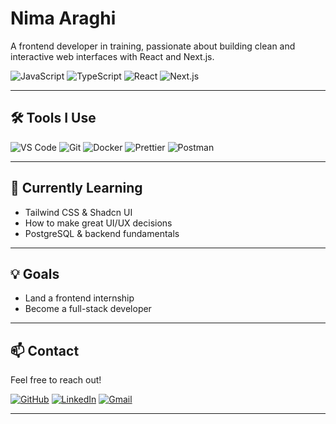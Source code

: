 # Nima Araghi

<p>
  A frontend developer in training, passionate about building clean and interactive web interfaces with React and Next.js.
</p>

<div>
  <img alt="JavaScript" src="https://img.shields.io/badge/JavaScript-F7DF1E?style=for-the-badge&logo=javascript&logoColor=black"/>
  <img alt="TypeScript" src="https://img.shields.io/badge/TypeScript-3178C6?style=for-the-badge&logo=typescript&logoColor=white"/>
  <img alt="React" src="https://img.shields.io/badge/React-20232A?style=for-the-badge&logo=react&logoColor=61DAFB"/>
  <img alt="Next.js" src="https://img.shields.io/badge/Next.js-000000?style=for-the-badge&logo=nextdotjs&logoColor=white"/>
</div>

---

## 🛠 Tools I Use

<div>
  <img alt="VS Code" src="https://img.shields.io/badge/VS%20Code-0078D4?style=for-the-badge&logo=visual%20studio%20code&logoColor=white"/>
  <img alt="Git" src="https://img.shields.io/badge/Git-F05032?style=for-the-badge&logo=git&logoColor=white"/>
  <img alt="Docker" src="https://img.shields.io/badge/Docker-2CA5E0?style=for-the-badge&logo=docker&logoColor=white"/>
  <img alt="Prettier" src="https://img.shields.io/badge/Prettier-1A2C34?style=for-the-badge&logo=prettier&logoColor=F7BA3E"/>
  <img alt="Postman" src="https://img.shields.io/badge/Postman-FF6C37?style=for-the-badge&logo=postman&logoColor=white"/>
</div>

---

## 🌱 Currently Learning
- Tailwind CSS & Shadcn UI
- How to make great UI/UX decisions
- PostgreSQL & backend fundamentals

---

## 💡 Goals
- Land a frontend internship
- Become a full-stack developer

---

## 📫 Contact

Feel free to reach out!

<div>
  <a href="https://github.com/NimaAraghi"><img alt="GitHub" src="https://img.shields.io/badge/GitHub-181717?style=for-the-badge&logo=github&logoColor=white"/></a>
  <a href="https://www.linkedin.com/in/nima-araghi"><img alt="LinkedIn" src="https://img.shields.io/badge/LinkedIn-0077B5?style=for-the-badge&logo=linkedin&logoColor=white"/></a>
  <a href="mailto:nimaaraghi.1384@gmail.com"><img alt="Gmail" src="https://img.shields.io/badge/Gmail-D14836?style=for-the-badge&logo=gmail&logoColor=white"/></a>
</div>

---

<!--
Badges from: https://github.com/alexandresanlim/Badges4-README.md-Profile
-->
